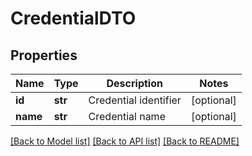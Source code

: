 # CredentialDTO

## Properties
Name | Type | Description | Notes
------------ | ------------- | ------------- | -------------
**id** | **str** | Credential identifier | [optional] 
**name** | **str** | Credential name | [optional] 

[[Back to Model list]](../README.md#documentation-for-models) [[Back to API list]](../README.md#documentation-for-api-endpoints) [[Back to README]](../README.md)


